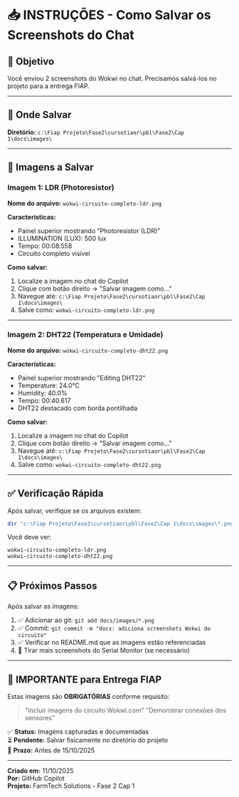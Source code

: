 # 📥 INSTRUÇÕES - Como Salvar os Screenshots do Chat

## 🎯 Objetivo
Você enviou 2 screenshots do Wokwi no chat. Precisamos salvá-los no projeto para a entrega FIAP.

---

## 📂 Onde Salvar
**Diretório:** `c:\Fiap Projeto\Fase2\cursotiaor\pbl\Fase2\Cap 1\docs\images\`

---

## 📸 Imagens a Salvar

### Imagem 1: LDR (Photoresistor)
**Nome do arquivo:** `wokwi-circuito-completo-ldr.png`

**Características:**
- Painel superior mostrando "Photoresistor (LDR)"
- ILLUMINATION (LUX): 500 lux
- Tempo: 00:08.558
- Circuito completo visível

**Como salvar:**
1. Localize a imagem no chat do Copilot
2. Clique com botão direito → "Salvar imagem como..."
3. Navegue até: `c:\Fiap Projeto\Fase2\cursotiaor\pbl\Fase2\Cap 1\docs\images\`
4. Salve como: `wokwi-circuito-completo-ldr.png`

---

### Imagem 2: DHT22 (Temperatura e Umidade)
**Nome do arquivo:** `wokwi-circuito-completo-dht22.png`

**Características:**
- Painel superior mostrando "Editing DHT22"
- Temperature: 24.0°C
- Humidity: 40.0%
- Tempo: 00:40.617
- DHT22 destacado com borda pontilhada

**Como salvar:**
1. Localize a imagem no chat do Copilot
2. Clique com botão direito → "Salvar imagem como..."
3. Navegue até: `c:\Fiap Projeto\Fase2\cursotiaor\pbl\Fase2\Cap 1\docs\images\`
4. Salve como: `wokwi-circuito-completo-dht22.png`

---

## ✅ Verificação Rápida

Após salvar, verifique se os arquivos existem:

```powershell
dir "c:\Fiap Projeto\Fase2\cursotiaor\pbl\Fase2\Cap 1\docs\images\*.png"
```

Você deve ver:
```
wokwi-circuito-completo-ldr.png
wokwi-circuito-completo-dht22.png
```

---

## 📋 Próximos Passos

Após salvar as imagens:
1. ✅ Adicionar ao git: `git add docs/images/*.png`
2. ✅ Commit: `git commit -m "docs: adiciona screenshots Wokwi do circuito"`
3. ✅ Verificar no README.md que as imagens estão referenciadas
4. 🎥 Tirar mais screenshots do Serial Monitor (se necessário)

---

## 🚨 IMPORTANTE para Entrega FIAP

Estas imagens são **OBRIGATÓRIAS** conforme requisito:
> "Incluir imagens do circuito Wokwi.com"
> "Demonstrar conexões dos sensores"

✅ **Status:** Imagens capturadas e documentadas  
⏳ **Pendente:** Salvar fisicamente no diretório do projeto  
📅 **Prazo:** Antes de 15/10/2025

---

**Criado em:** 11/10/2025  
**Por:** GitHub Copilot  
**Projeto:** FarmTech Solutions - Fase 2 Cap 1
